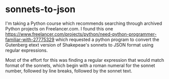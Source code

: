 # sonnets-to-json

I'm taking a Python course which recommends searching through archived Python projects on Freelancer.com. I found this one https://www.freelancer.com/projects/python/need-python-programmer-familiar-with-27775329 which requested a python program to convert the Gutenberg etext version of Shakepeae's sonnets to JSON format using regular expressions.

Most of the effort for this was finding a regular expression that would match format of the sonnets, which begin with a roman numeral for the sonnet number, followed by line breaks, followed by the sonnet text.
